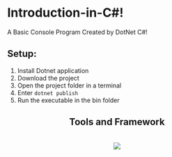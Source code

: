 # Introduction-in-C#!
A Basic  Console Program Created by DotNet C#!

##  Setup:
1. Install Dotnet application
2. Download the project
3. Open the project folder in a terminal
4. Enter `dotnet publish`
5. Run the executable in the bin folder



<h2 align="center">Tools and Framework</h2>
<br/>
<div align="center">
    <img src="https://skillicons.dev/icons?i=cs,dotnet,vscode" />
</div>